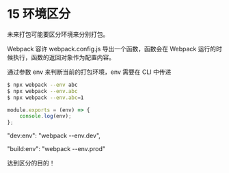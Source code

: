 # 15 环境区分

未来打包可能要区分环境来分别打包。

Webpack 容许 webpack.config.js 导出一个函数，函数会在 Webpack 运行的时候执行，函数的返回对象作为配置内容。

通过参数 env 来判断当前的打包环境，env 需要在 CLI 中传递

```bash
$ npx webpack --env abc
$ npx webpack --env.abc
$ npx webpack --env.abc=1
```

```js
module.exports = (env) => {
    console.log(env);
};
```

"dev:env": "webpack --env.dev",

"build:env": "webpack --env.prod"

达到区分的目的！
